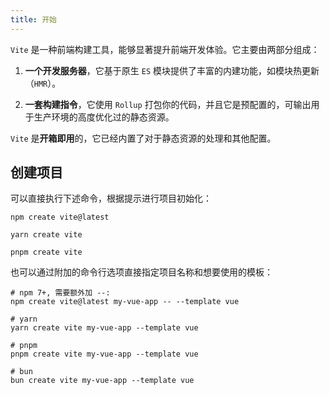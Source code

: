 ```yaml
---
title: 开始
---
```


`Vite` 是一种前端构建工具，能够显著提升前端开发体验。它主要由两部分组成：

1. **一个开发服务器**，它基于原生 `ES` 模块提供了丰富的内建功能，如模块热更新（`HMR`）。

2. **一套构建指令**，它使用 `Rollup` 打包你的代码，并且它是预配置的，可输出用于生产环境的高度优化过的静态资源。

`Vite` 是**开箱即用**的，它已经内置了对于静态资源的处理和其他配置。

## 创建项目

可以直接执行下述命令，根据提示进行项目初始化：

```shell
npm create vite@latest

yarn create vite

pnpm create vite
```

也可以通过附加的命令行选项直接指定项目名称和想要使用的模板：

```shell
# npm 7+, 需要额外加 --:
npm create vite@latest my-vue-app -- --template vue

# yarn
yarn create vite my-vue-app --template vue

# pnpm
pnpm create vite my-vue-app --template vue

# bun
bun create vite my-vue-app --template vue
```
